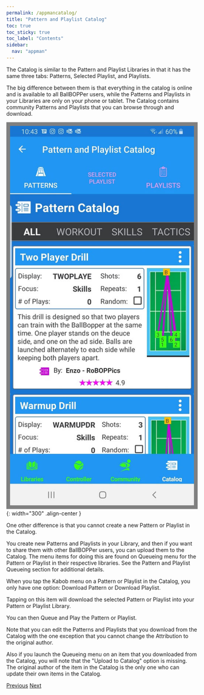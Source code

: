 ```yaml
---
permalink: /appmancatalog/
title: "Pattern and Playlist Catalog"
toc: true
toc_sticky: true
toc_label: "Contents"
sidebar:
  nav: "appman"
---
```


The Catalog is similar to the Pattern and Playlist Libraries in that it has the same three tabs: Patterns, Selected Playlist, and Playlists. 

The big difference between them is that everything in the catalog is online and is available to all BallBOPPer users, while the Patterns and Playlists in your Libraries are only on your phone or tablet. The Catalog contains community Patterns and Playlists that you can browse through and download.

![Catalog Image](../assets/images/PatternCatalog_500.jpg){: width="300" .align-center } 

One other difference is that you cannot create a new Pattern or Playlist in the Catalog. 

You create new Patterns and Playlists in your Library, and then if you want to share them with other BallBOPPer users, you can upload them to the Catalog. The menu items for doing this are found on Queueing menu for the Pattern or Playlist in their respective libraries. See the Pattern and Playlist Queueing section for additional details.

When you tap the Kabob menu on a Pattern or Playlist in the Catalog, you only have one option: Download Pattern or Download Playlist.

Tapping on this item will download the selected Pattern or Playlist into your Pattern or Playlist Library. 

You can then Queue and Play the Pattern or Playlist.

Note that you can edit the Patterns and Playlists that you download from the Catalog with the one exception that you cannot change the Attribution to the original author. 

Also if you launch the Queueing menu on an item that you downloaded from the Catalog, you will note that the "Upload to Catalog" option is missing. The original author of the item in the Catalog is the only one who can update their own items in the Catalog. 

  <nav class="pagination">
      <a href="/BallBOPPer/community/" class="pagination--pager" title="Community">Previous</a>
       <a href="/BallBOPPer/robotmanintro/" class="pagination--pager" title="Robot Manual">Next</a>
  </nav>
